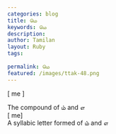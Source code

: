 ```yaml
---
categories: blog
title: மெ
keywords: மெ
description: 
author: Tamilan
layout: Ruby
tags: 
 
permalink: மெ
featured: /images/ttak-48.png
---
```

  
[ me ]  
  
The compound of ம் and எ  
[ me]  
A syllabic letter formed of ம் and எ